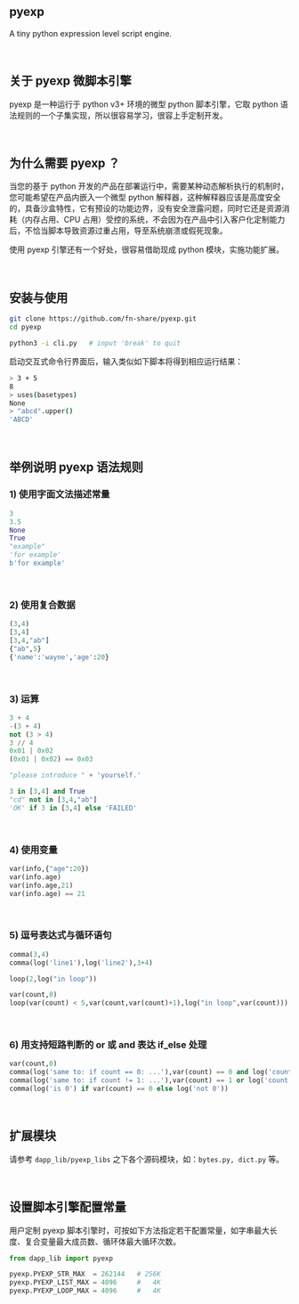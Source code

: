 pyexp
--------

A tiny python expression level script engine.

&nbsp;

## 关于 pyexp 微脚本引擎

pyexp 是一种运行于 python v3+ 环境的微型 python 脚本引擎，它取 python 语法规则的一个子集实现，所以很容易学习，很容上手定制开发。

&nbsp;

## 为什么需要 pyexp ？

当您的基于 python 开发的产品在部署运行中，需要某种动态解析执行的机制时，您可能希望在产品内嵌入一个微型 python 解释器，这种解释器应该是高度安全的，具备沙盒特性，它有预设的功能边界，没有安全泄露问题，同时它还是资源消耗（内存占用、CPU 占用）受控的系统，不会因为在产品中引入客户化定制能力后，不恰当脚本导致资源过重占用，导至系统崩溃或假死现象。

使用 pyexp 引擎还有一个好处，很容易借助现成 python 模块，实施功能扩展。

&nbsp;

## 安装与使用

``` bash
git clone https://github.com/fn-share/pyexp.git
cd pyexp

python3 -i cli.py   # input 'break' to quit
```

启动交互式命令行界面后，输入类似如下脚本将得到相应运行结果：

``` bash
> 3 + 5
8
> uses(basetypes)
None
> "abcd".upper()
'ABCD'
```

&nbsp;

## 举例说明 pyexp 语法规则

### 1) 使用字面文法描述常量

``` python
3
3.5
None
True
"example"
'for example'
b'for example'
```

&nbsp;

### 2) 使用复合数据

``` python
(3,4)
[3,4]
[3,4,"ab"]
{"ab",5}
{'name':'wayne','age':20}
```

&nbsp;

### 3) 运算

``` python
3 + 4
-(3 + 4)
not (3 > 4)
3 // 4
0x01 | 0x02
(0x01 | 0x02) == 0x03

"please introduce " + 'yourself.'

3 in [3,4] and True
"cd" not in [3,4,"ab"]
'OK' if 3 in [3,4] else 'FAILED'
```

&nbsp;

### 4) 使用变量

``` python
var(info,{"age":20})
var(info.age)
var(info.age,21)
var(info.age) == 21
```

&nbsp;

### 5) 逗号表达式与循环语句

``` python
comma(3,4)
comma(log('line1'),log('line2'),3+4)

loop(2,log("in loop"))

var(count,0)
loop(var(count) < 5,var(count,var(count)+1),log("in loop",var(count)))
```

&nbsp;

### 6) 用支持短路判断的 or 或 and 表达 if_else 处理

``` python
var(count,0)
comma(log('same to: if count == 0: ...'),var(count) == 0 and log('count is 0'))
comma(log('same to: if count != 1: ...'),var(count) == 1 or log('count is not 1'))
comma(log('is 0') if var(count) == 0 else log('not 0'))
```

&nbsp;

## 扩展模块

请参考 `dapp_lib/pyexp_libs` 之下各个源码模块，如：`bytes.py, dict.py` 等。

&nbsp;

## 设置脚本引擎配置常量

用户定制 pyexp 脚本引擎时，可按如下方法指定若干配置常量，如字串最大长度、复合变量最大成员数、循环体最大循环次数。

``` python
from dapp_lib import pyexp

pyexp.PYEXP_STR_MAX  = 262144   # 256K
pyexp.PYEXP_LIST_MAX = 4096     #   4K
pyexp.PYEXP_LOOP_MAX = 4096     #   4K
```

&nbsp;
